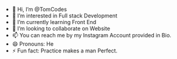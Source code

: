 - 👋 Hi, I’m @TomCodes
- 👀 I’m interested in Full stack Development
- 🌱 I’m currently learning Front End
- 💞️ I’m looking to collaborate on Website
- 📫 You can reach me by my Instagram Account provided in Bio.
- 😄 Pronouns: He
- ⚡ Fun fact: Practice makes a man Perfect.

<!---
codingwithmalik/codingwithmalik is a ✨ special ✨ repository because its `README.md` (this file) appears on your GitHub profile.
You can click the Preview link to take a look at your changes.
--->

